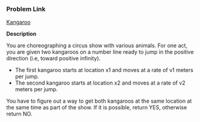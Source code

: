 ### Problem Link

[Kangaroo](https://www.hackerrank.com/challenges/kangaroo/problem)

**Description**

You are choreographing a circus show with various animals. For one act, you are given two kangaroos on a number line ready to jump in the positive direction (i.e, toward positive infinity).
<ul>
<li>The first kangaroo starts at location x1 and moves at a rate of v1  meters per jump.</li>
<li>The second kangaroo starts at location x2 and moves at a rate of v2 meters per jump.</li>
</ul>
You have to figure out a way to get both kangaroos at the same location at the same time as part of the show. If it is possible, return YES, otherwise return NO.
